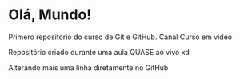# Olá, Mundo!
 Primero repositorio do curso de Git e GitHub. Canal Curso em video

Repositório criado durante uma aula QUASE ao vivo xd

Alterando mais uma linha diretamente no GitHub
